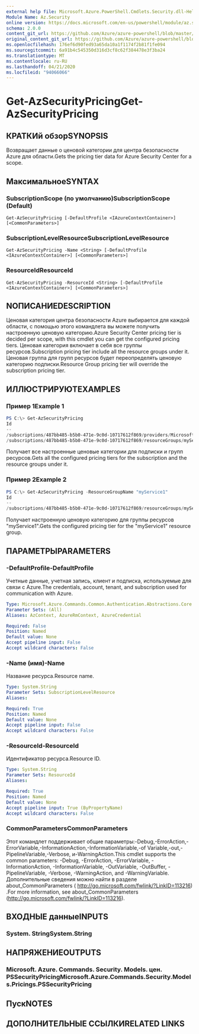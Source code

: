 ```yaml
---
external help file: Microsoft.Azure.PowerShell.Cmdlets.Security.dll-Help.xml
Module Name: Az.Security
online version: https://docs.microsoft.com/en-us/powershell/module/az.security/Get-AzSecurityPricing
schema: 2.0.0
content_git_url: https://github.com/Azure/azure-powershell/blob/master/src/Security/Security/help/Get-AzSecurityPricing.md
original_content_git_url: https://github.com/Azure/azure-powershell/blob/master/src/Security/Security/help/Get-AzSecurityPricing.md
ms.openlocfilehash: 176ef6d90fed93a65da10a1f1174f2b81f1fe094
ms.sourcegitcommit: 6a91b4c545350d316d3cf8c62f384478e3f3ba24
ms.translationtype: MT
ms.contentlocale: ru-RU
ms.lasthandoff: 04/21/2020
ms.locfileid: "94066066"
---
```

# <span data-ttu-id="834bd-101">Get-AzSecurityPricing</span><span class="sxs-lookup"><span data-stu-id="834bd-101">Get-AzSecurityPricing</span></span>

## <span data-ttu-id="834bd-102">КРАТКИй обзор</span><span class="sxs-lookup"><span data-stu-id="834bd-102">SYNOPSIS</span></span>
<span data-ttu-id="834bd-103">Возвращает данные о ценовой категории для центра безопасности Azure для области.</span><span class="sxs-lookup"><span data-stu-id="834bd-103">Gets the pricing tier data for Azure Security Center for a scope.</span></span>

## <span data-ttu-id="834bd-104">Максимальное</span><span class="sxs-lookup"><span data-stu-id="834bd-104">SYNTAX</span></span>

### <span data-ttu-id="834bd-105">SubscriptionScope (по умолчанию)</span><span class="sxs-lookup"><span data-stu-id="834bd-105">SubscriptionScope (Default)</span></span>
```
Get-AzSecurityPricing [-DefaultProfile <IAzureContextContainer>] [<CommonParameters>]
```

### <span data-ttu-id="834bd-106">SubscriptionLevelResource</span><span class="sxs-lookup"><span data-stu-id="834bd-106">SubscriptionLevelResource</span></span>
```
Get-AzSecurityPricing -Name <String> [-DefaultProfile <IAzureContextContainer>] [<CommonParameters>]
```

### <span data-ttu-id="834bd-107">ResourceId</span><span class="sxs-lookup"><span data-stu-id="834bd-107">ResourceId</span></span>
```
Get-AzSecurityPricing -ResourceId <String> [-DefaultProfile <IAzureContextContainer>] [<CommonParameters>]
```

## <span data-ttu-id="834bd-108">NОПИСАНИЕ</span><span class="sxs-lookup"><span data-stu-id="834bd-108">DESCRIPTION</span></span>
<span data-ttu-id="834bd-109">Ценовая категория центра безопасности Azure выбирается для каждой области, с помощью этого командлета вы можете получить настроенную ценовую категорию.</span><span class="sxs-lookup"><span data-stu-id="834bd-109">Azure Security Center pricing tier is decided per scope, with this cmdlet you can get the configured pricing tiers.</span></span>
<span data-ttu-id="834bd-110">Ценовая категория включает в себя все группы ресурсов.</span><span class="sxs-lookup"><span data-stu-id="834bd-110">Subscription pricing tier include all the resource groups under it.</span></span>
<span data-ttu-id="834bd-111">Ценовая группа для групп ресурсов будет переопределять ценовую категорию подписки.</span><span class="sxs-lookup"><span data-stu-id="834bd-111">Resource Group pricing tier will override the subscription pricing tier.</span></span>

## <span data-ttu-id="834bd-112">ИЛЛЮСТРИРУЮТ</span><span class="sxs-lookup"><span data-stu-id="834bd-112">EXAMPLES</span></span>

### <span data-ttu-id="834bd-113">Пример 1</span><span class="sxs-lookup"><span data-stu-id="834bd-113">Example 1</span></span>
```powershell
PS C:\> Get-AzSecurityPricing
Id                                                                                                                             Name       PricingTier
--                                                                                                                             ----       -----------
/subscriptions/487bb485-b5b0-471e-9c0d-10717612f869/providers/Microsoft.Security/pricings/default                              default    Standard
/subscriptions/487bb485-b5b0-471e-9c0d-10717612f869/resourceGroups/myService1/providers/Microsoft.Security/pricings/myService1 myService1 Standard
```

<span data-ttu-id="834bd-114">Получает все настроенные ценовые категории для подписки и групп ресурсов.</span><span class="sxs-lookup"><span data-stu-id="834bd-114">Gets all the configured pricing tiers for the subscription and the resource groups under it.</span></span>

### <span data-ttu-id="834bd-115">Пример 2</span><span class="sxs-lookup"><span data-stu-id="834bd-115">Example 2</span></span>
```powershell
PS C:\> Get-AzSecurityPricing -ResourceGroupName "myService1"
Id                                                                                                                             Name       PricingTier
--                                                                                                                             ----       -----------
/subscriptions/487bb485-b5b0-471e-9c0d-10717612f869/resourceGroups/myService1/providers/Microsoft.Security/pricings/myService1 myService1 Standard
```

<span data-ttu-id="834bd-116">Получает настроенную ценовую категорию для группы ресурсов "myService1".</span><span class="sxs-lookup"><span data-stu-id="834bd-116">Gets the configured pricing tier for the "myService1" resource group.</span></span>

## <span data-ttu-id="834bd-117">ПАРАМЕТРЫ</span><span class="sxs-lookup"><span data-stu-id="834bd-117">PARAMETERS</span></span>

### <span data-ttu-id="834bd-118">-DefaultProfile</span><span class="sxs-lookup"><span data-stu-id="834bd-118">-DefaultProfile</span></span>
<span data-ttu-id="834bd-119">Учетные данные, учетная запись, клиент и подписка, используемые для связи с Azure.</span><span class="sxs-lookup"><span data-stu-id="834bd-119">The credentials, account, tenant, and subscription used for communication with Azure.</span></span>

```yaml
Type: Microsoft.Azure.Commands.Common.Authentication.Abstractions.Core.IAzureContextContainer
Parameter Sets: (All)
Aliases: AzContext, AzureRmContext, AzureCredential

Required: False
Position: Named
Default value: None
Accept pipeline input: False
Accept wildcard characters: False
```

### <span data-ttu-id="834bd-120">-Name (имя)</span><span class="sxs-lookup"><span data-stu-id="834bd-120">-Name</span></span>
<span data-ttu-id="834bd-121">Название ресурса.</span><span class="sxs-lookup"><span data-stu-id="834bd-121">Resource name.</span></span>

```yaml
Type: System.String
Parameter Sets: SubscriptionLevelResource
Aliases:

Required: True
Position: Named
Default value: None
Accept pipeline input: False
Accept wildcard characters: False
```

### <span data-ttu-id="834bd-122">-ResourceId</span><span class="sxs-lookup"><span data-stu-id="834bd-122">-ResourceId</span></span>
<span data-ttu-id="834bd-123">Идентификатор ресурса.</span><span class="sxs-lookup"><span data-stu-id="834bd-123">Resource ID.</span></span>

```yaml
Type: System.String
Parameter Sets: ResourceId
Aliases:

Required: True
Position: Named
Default value: None
Accept pipeline input: True (ByPropertyName)
Accept wildcard characters: False
```

### <span data-ttu-id="834bd-124">CommonParameters</span><span class="sxs-lookup"><span data-stu-id="834bd-124">CommonParameters</span></span>
<span data-ttu-id="834bd-125">Этот командлет поддерживает общие параметры:-Debug,-ErrorAction,-ErrorVariable,-InformationAction,-InformationVariable,-of Variable,-out,-PipelineVariable,-Verbose, и-WarningAction.</span><span class="sxs-lookup"><span data-stu-id="834bd-125">This cmdlet supports the common parameters: -Debug, -ErrorAction, -ErrorVariable, -InformationAction, -InformationVariable, -OutVariable, -OutBuffer, -PipelineVariable, -Verbose, -WarningAction, and -WarningVariable.</span></span> <span data-ttu-id="834bd-126">Дополнительные сведения можно найти в разделе about_CommonParameters ( http://go.microsoft.com/fwlink/?LinkID=113216) .</span><span class="sxs-lookup"><span data-stu-id="834bd-126">For more information, see about_CommonParameters (http://go.microsoft.com/fwlink/?LinkID=113216).</span></span>

## <span data-ttu-id="834bd-127">ВХОДНЫЕ данные</span><span class="sxs-lookup"><span data-stu-id="834bd-127">INPUTS</span></span>

### <span data-ttu-id="834bd-128">System. String</span><span class="sxs-lookup"><span data-stu-id="834bd-128">System.String</span></span>

## <span data-ttu-id="834bd-129">НАПРЯЖЕНИЕ</span><span class="sxs-lookup"><span data-stu-id="834bd-129">OUTPUTS</span></span>

### <span data-ttu-id="834bd-130">Microsoft. Azure. Commands. Security. Models. цен. PSSecurityPricing</span><span class="sxs-lookup"><span data-stu-id="834bd-130">Microsoft.Azure.Commands.Security.Models.Pricings.PSSecurityPricing</span></span>

## <span data-ttu-id="834bd-131">Пуск</span><span class="sxs-lookup"><span data-stu-id="834bd-131">NOTES</span></span>

## <span data-ttu-id="834bd-132">ДОПОЛНИТЕЛЬНЫЕ ССЫЛКИ</span><span class="sxs-lookup"><span data-stu-id="834bd-132">RELATED LINKS</span></span>

